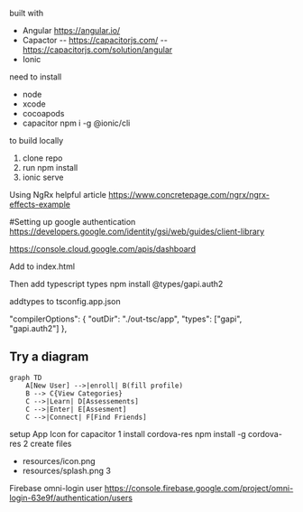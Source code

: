 built with

- Angular https://angular.io/
- Capactor
  -- https://capacitorjs.com/
  -- https://capacitorjs.com/solution/angular
- Ionic

need to install

- node
- xcode
- cocoapods
- capacitor
  npm i -g @ionic/cli

to build locally

1. clone repo
2. run npm install
3. ionic serve

Using NgRx
helpful article https://www.concretepage.com/ngrx/ngrx-effects-example

#Setting up google authentication
https://developers.google.com/identity/gsi/web/guides/client-library

https://console.cloud.google.com/apis/dashboard

Add to index.html

<script src="https://accounts.google.com/gsi/client" async defer></script>

Then add typescript types
npm install @types/gapi.auth2

addtypes to tsconfig.app.json

"compilerOptions": {
"outDir": "./out-tsc/app",
"types": ["gapi", "gapi.auth2"]
},

## Try a diagram

```mermaid
graph TD
    A[New User] -->|enroll| B(fill profile)
    B --> C{View Categories}
    C -->|Learn| D[Assessements]
    C -->|Enter| E[Assesment]
    C -->|Connect| F[Find Friends]
```

setup App Icon for capacitor
1 install cordova-res
npm install -g cordova-res
2 create files

- resources/icon.png
- resources/splash.png
  3

Firebase
omni-login user
https://console.firebase.google.com/project/omni-login-63e9f/authentication/users

